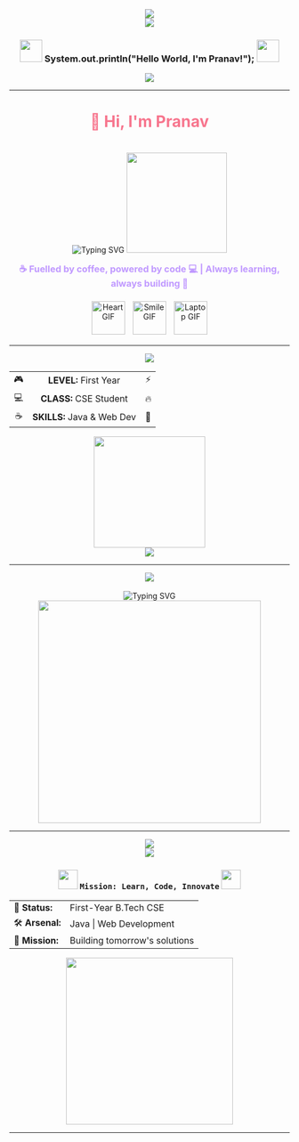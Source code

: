 

<div align="center">
  <img src="https://capsule-render.vercel.app/api?type=waving&color=0:70A5FD,100:70A5FD&height=200&section=header&text=asyncPranav&fontSize=40&fontColor=000000&animation=twinkling&fontAlignY=35" />
</div>


<div align="center">
  <img src="https://capsule-render.vercel.app/api?type=venom&color=gradient&customColorList=6,11,20&height=300&section=header&text=asyncPranav&fontSize=50&fontColor=ffffff&animation=twinkling&stroke=ffffff&strokeWidth=2" />
</div>

<h3 align="center">
  <p>
    <img src="https://media.giphy.com/media/WUlplcMpOCEmTGBtBW/giphy.gif" width="40">
    System.out.println("Hello World, I'm Pranav!");
    <img src="https://media.giphy.com/media/WUlplcMpOCEmTGBtBW/giphy.gif" width="40">
  </p>
</h3>

<div align="center">
  <img src="https://readme-typing-svg.herokuapp.com?font=Roboto+Mono&size=18&duration=3000&pause=1000&color=70A5FD&center=true&vCenter=true&width=500&lines=B.Tech+CSE+%7C+First+Year;Coding+enthusiast+%7C+Problem+solver;Learning+Java+%2B+Web+Development;%3E+Ready+to+innovate+%F0%9F%9A%80" />
</div>

---

<div align="center">

<!-- Main animated heading -->
<h1>
  <span style="color:#F7768E;">👋 Hi, I'm Pranav</span>
</h1>

<!-- Typing effect with multiple roles -->
<img src="https://readme-typing-svg.demolab.com?font=Fira+Code&size=28&duration=3000&pause=500&color=70A5FD&center=true&vCenter=true&width=600&lines=Full-Stack+Developer+%F0%9F%92%BB;Open+Source+Enthusiast+%F0%9F%9A%80;Java+%26+Web+Learner+%F0%9F%93%9A" alt="Typing SVG" />


<!-- Main animated coding GIF -->
<img src="https://media.giphy.com/media/v1.Y2lkPTc5MGI3NjExc29yMzlxajJoY2QzancxMWp1bHJscTNnbmhucmtqa3M2MmRveHpsciZlcD12MV9pbnRlcm5hbF9naWZfYnlfaWQmY3Q9Zw/RbDKaczqWovIugyJmW/giphy.gif" width="180" style="margin-top: 20px;" />

<!-- Creative tagline -->
<h3 style="color:#C099FF; margin-top: 15px;">
  ☕ Fuelled by coffee, powered by code 💻 | Always learning, always building 🚀
</h3>

<!-- Small accent GIFs below to show kindness & fun -->
<div>
  <img src="https://media.giphy.com/media/3oEjI6SIIHBdRxXI40/giphy.gif" width="60" style="margin:5px;" alt="Heart GIF"/>
  <img src="https://media.giphy.com/media/l0Exk8EUzSLsrErEQ/giphy.gif" width="60" style="margin:5px;" alt="Smile GIF"/>
  <img src="https://media.giphy.com/media/26ufdipQqU2lhNA4g/giphy.gif" width="60" style="margin:5px;" alt="Laptop GIF"/>
</div>

</div>

---

<div align="center">
  <img src="https://capsule-render.vercel.app/api?type=cylinder&color=gradient&customColorList=12&height=150&section=header&text=PLAYER%20PRANAV&fontSize=40&fontColor=ffffff&animation=blinking" />
</div>

<div align="center">
  <table>
    <tr>
      <td align="center">🎮</td>
      <td align="center"><strong>LEVEL:</strong> First Year</td>
      <td align="center">⚡</td>
    </tr>
    <tr>
      <td align="center">💻</td>
      <td align="center"><strong>CLASS:</strong> CSE Student</td>
      <td align="center">🔥</td>
    </tr>
    <tr>
      <td align="center">☕</td>
      <td align="center"><strong>SKILLS:</strong> Java & Web Dev</td>
      <td align="center">🚀</td>
    </tr>
  </table>
</div>

<div align="center">
  <img src="https://media.giphy.com/media/L1R1tvI9svkIWwpVYr/giphy.gif" width="200"/>
</div>

<div align="center">
  <img src="https://readme-typing-svg.herokuapp.com?font=Press+Start+2P&size=16&duration=4000&pause=1000&color=FF6B35&center=true&vCenter=true&width=600&lines=INSERT+COIN+TO+CONTINUE...;LOADING+CODING+SKILLS...+%E2%96%88%E2%96%88%E2%96%88%E2%96%88%E2%96%88%E2%96%88%E2%96%88%E2%96%88%E2%96%88%E2%96%88+100%25;READY+TO+BUILD+AMAZING+PROJECTS!" />
</div>

---

<div align="center">
  <img src="https://capsule-render.vercel.app/api?type=soft&color=gradient&customColorList=0,2,2,5,30&height=200&section=header&text=Pranav&fontSize=80&fontColor=ffffff&animation=fadeIn&desc=Turning%20caffeine%20into%20code%20☕➡️💻&descSize=20&descAlignY=75" />
</div>

<br/>

<div align="center">
  <img src="https://readme-typing-svg.herokuapp.com?font=SF+Pro+Display&weight=500&size=22&duration=3000&pause=800&color=6C63FF&center=true&vCenter=true&width=500&lines=🎓+B.Tech+CSE+Student;📱+Web+Development+Learner;☕+Java+Enthusiast;🚀+Future+Software+Engineer" alt="Typing SVG" />
</div>

<div align="center">
  <img src="https://media.giphy.com/media/qgQUggAC3Pfv687qPC/giphy.gif" width="400"/>
</div>

---

<div align="center">
  <img src="https://capsule-render.vercel.app/api?type=venom&color=gradient&customColorList=6,11,20&height=300&section=header&text=PRANAV&fontSize=60&fontColor=ffffff&animation=twinkling&stroke=ffffff&strokeWidth=2&desc=🚀+Exploring+the+Code+Universe+🌌&descSize=20&descAlignY=65" />
</div>

<div align="center">
  <img src="https://capsule-render.vercel.app/api?type=venom&color=gradient&customColorList=6,11,20&height=200&section=header&text=PRANAV&fontSize=70&fontColor=ffffff&animation=twinkling&stroke=ffffff&strokeWidth=2" />
</div>


<h3 align="center">
  <img src="https://media.giphy.com/media/iY8CRBdQXODJSCERIr/giphy.gif" width="35">
  <code>Mission: Learn, Code, Innovate</code>
  <img src="https://media.giphy.com/media/iY8CRBdQXODJSCERIr/giphy.gif" width="35">
</h3>

<div align="center">
  <table border="0">
    <tr>
      <td>🎯 <strong>Status:</strong></td>
      <td>First-Year B.Tech CSE</td>
    </tr>
    <tr>
      <td>🛠️ <strong>Arsenal:</strong></td>
      <td>Java | Web Development</td>
    </tr>
    <tr>
      <td>🌟 <strong>Mission:</strong></td>
      <td>Building tomorrow's solutions</td>
    </tr>
  </table>
</div>

<div align="center">
  <img src="https://media.giphy.com/media/3oKIPEqDGUULpEU0aQ/giphy.gif" width="300"/>
</div>

---

